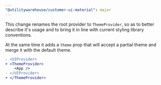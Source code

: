 ```yaml
---
"@utilitywarehouse/customer-ui-material": major
---
```


This change renames the root provider to `ThemeProvider`, so as to better
describe it's usage and to bring it in line with current styling library
conventions.

At the same time it adds a `theme` prop that will accept a partial theme and
merge it with the default theme.

```diff
- <UIProvider>
+ <ThemeProvider>
    <App />
- </UIProvider>
+ </ThemeProvider>
```
